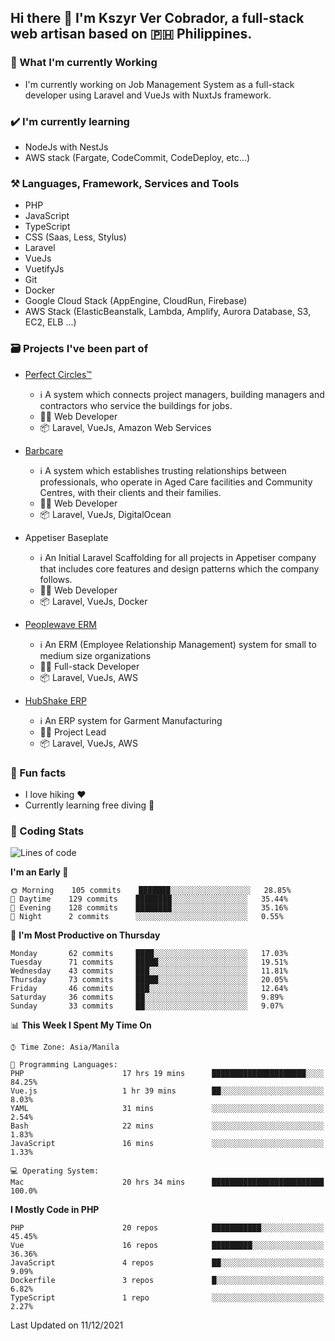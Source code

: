 ## Hi there 👋 I'm Kszyr Ver Cobrador, a full-stack web artisan based on 🇵🇭 Philippines.

### 🚀 What I'm currently Working

- I'm currently working on Job Management System as a full-stack developer using Laravel and VueJs with NuxtJs framework.

### ✔️ I'm currently learning

- NodeJs with NestJs
- AWS stack (Fargate, CodeCommit, CodeDeploy, etc...)

### ⚒️ Languages, Framework, Services and Tools
- PHP
- JavaScript
- TypeScript
- CSS (Saas, Less, Stylus)
- Laravel
- VueJs
- VuetifyJs
- Git
- Docker
- Google Cloud Stack (AppEngine, CloudRun, Firebase)
- AWS Stack (ElasticBeanstalk, Lambda, Amplify, Aurora Database, S3, EC2, ELB ...)


### 🗃 Projects I've been part of

- <a href="https://perfectcircles.com.au/" target="_blank">Perfect Circles™</a>

  - ℹ️ A system which connects project managers, building managers and contractors who service the buildings for jobs.
  - 👨‍💻 Web Developer
  - 📦 Laravel, VueJs, Amazon Web Services

- <a href="https://appetiser.com.au/portfolio/barbcare" target="_blank">Barbcare</a>

  - ℹ️ A system which establishes trusting relationships between professionals, who operate in Aged Care facilities and Community Centres, with their clients and their families.
  - 👨‍💻 Web Developer
  - 📦 Laravel, VueJs, DigitalOcean

- Appetiser Baseplate

  - ℹ️ An Initial Laravel Scaffolding for all projects in Appetiser company that includes core features and design patterns which the company follows.
  - 👨‍💻 Web Developer
  - 📦 Laravel, VueJs, Docker

- <a href="https://peoplewave.co" target="_blank">Peoplewave ERM</a>

  - ℹ️ An ERM (Employee Relationship Management) system for small to medium size organizations
  - 👨‍💻 Full-stack Developer
  - 📦 Laravel, VueJs, AWS

- <a href="https://www.posbang.com/garment-erp" target="_blank">HubShake ERP</a>

  - ℹ️ An ERP system for Garment Manufacturing
  - 👨‍💻 Project Lead
  - 📦 Laravel, VueJs, AWS

### 🌴 Fun facts

- I love hiking ❤️
- Currently learning free diving 🥽

### 🌟 Coding Stats

<!-- WakaTime Stats -->

<!--START_SECTION:waka-->
![Lines of code](https://img.shields.io/badge/From%20Hello%20World%20I%27ve%20Written-412%20Thousand%20lines%20of%20code-blue)

**I'm an Early 🐤** 

```text
🌞 Morning    105 commits    ███████░░░░░░░░░░░░░░░░░░   28.85% 
🌆 Daytime    129 commits    ████████░░░░░░░░░░░░░░░░░   35.44% 
🌃 Evening    128 commits    ████████░░░░░░░░░░░░░░░░░   35.16% 
🌙 Night      2 commits      ░░░░░░░░░░░░░░░░░░░░░░░░░   0.55%

```
📅 **I'm Most Productive on Thursday** 

```text
Monday       62 commits     ████░░░░░░░░░░░░░░░░░░░░░   17.03% 
Tuesday      71 commits     █████░░░░░░░░░░░░░░░░░░░░   19.51% 
Wednesday    43 commits     ███░░░░░░░░░░░░░░░░░░░░░░   11.81% 
Thursday     73 commits     █████░░░░░░░░░░░░░░░░░░░░   20.05% 
Friday       46 commits     ███░░░░░░░░░░░░░░░░░░░░░░   12.64% 
Saturday     36 commits     ██░░░░░░░░░░░░░░░░░░░░░░░   9.89% 
Sunday       33 commits     ██░░░░░░░░░░░░░░░░░░░░░░░   9.07%

```


📊 **This Week I Spent My Time On** 

```text
⌚︎ Time Zone: Asia/Manila

💬 Programming Languages: 
PHP                      17 hrs 19 mins      █████████████████████░░░░   84.25% 
Vue.js                   1 hr 39 mins        ██░░░░░░░░░░░░░░░░░░░░░░░   8.03% 
YAML                     31 mins             ░░░░░░░░░░░░░░░░░░░░░░░░░   2.54% 
Bash                     22 mins             ░░░░░░░░░░░░░░░░░░░░░░░░░   1.83% 
JavaScript               16 mins             ░░░░░░░░░░░░░░░░░░░░░░░░░   1.33%

💻 Operating System: 
Mac                      20 hrs 34 mins      █████████████████████████   100.0%

```

**I Mostly Code in PHP** 

```text
PHP                      20 repos            ███████████░░░░░░░░░░░░░░   45.45% 
Vue                      16 repos            █████████░░░░░░░░░░░░░░░░   36.36% 
JavaScript               4 repos             ██░░░░░░░░░░░░░░░░░░░░░░░   9.09% 
Dockerfile               3 repos             █░░░░░░░░░░░░░░░░░░░░░░░░   6.82% 
TypeScript               1 repo              ░░░░░░░░░░░░░░░░░░░░░░░░░   2.27%

```



 Last Updated on 11/12/2021
<!--END_SECTION:waka-->
